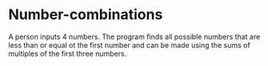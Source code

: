# Number-combinations
A person inputs 4 numbers. The program finds all possible numbers that are less than or equal ot the first number and can be made using the sums of multiples of the first three numbers.
